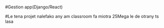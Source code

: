 #Gestion app(Django/React)

#Le tena projet nalefako any am classroom fa miotra 25Mega le de otrany ts lasa

